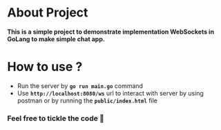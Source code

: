 # About Project
**This is a simple project to demonstrate implementation WebSockets in GoLang to make simple chat app.**

# How to use ?
- Run the server by **`go run main.go`** command
- Use **`http://localhost:8080/ws`** url to interact with server by using postman or by running the **`public/index.html`** file 

### Feel free to tickle the code 💚
